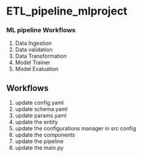 # ETL_pipeline_mlproject

### ML pipeline Workflows

1. Data Ingestion
2. Data validation
3. Data Transformation
4. Model Trainer
5. Model Evaluation

## Workflows

1. update config.yaml
2. update schema.yaml
3. update params.yaml
4. update the entity
5. update the configurations manager in src config
6. update the components
7. update the pipeline
8. update the main.py
